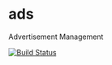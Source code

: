 # ads
Advertisement Management

[![Build Status](https://travis-ci.org/LotusJeff/ads.svg?branch=master)](https://travis-ci.org/LotusJeff/ads)

